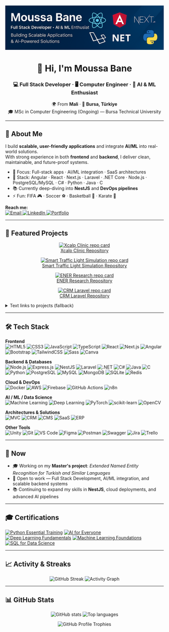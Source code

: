 <p align="center">
  <img src="./img/MoussaBane%20Github%20Banner.png" alt="Moussa Bane - Full Stack Developer" />
</p>

<h1 align="center">👋 Hi, I'm Moussa Bane</h1>
<h3 align="center">💻 Full Stack Developer · 🖥️ Computer Engineer · 🤖 AI & ML Enthusiast</h3>

<p align="center">
  🌍 From <b>Mali</b> · 📍 <b>Bursa, Türkiye</b><br/>
  🎓 MSc in Computer Engineering (Ongoing) — Bursa Technical University
</p>

---

## 🚀 About Me

I build <b>scalable, user-friendly applications</b> and integrate <b>AI/ML</b> into real-world solutions.  
With strong experience in both <b>frontend</b> and <b>backend</b>, I deliver clean, maintainable, and future-proof systems.

- 🎯 Focus: Full-stack apps · AI/ML integration · SaaS architectures  
- 💼 Stack: Angular · React · Next.js · Laravel · .NET Core · Node.js · PostgreSQL/MySQL · C# · Python · Java · C  
- 📚 Currently deep-diving into <b>NestJS</b> and <b>DevOps pipelines</b>  
- ⚡ Fun: FIFA 🎮 · Soccer ⚽ · Basketball 🏀 · Karate 🥋  

<b>Reach me:</b>  
<a href="mailto:banemoussa2001@gmail.com" title="Email Moussa" aria-label="Email Moussa">
  <img alt="Email" src="https://img.shields.io/badge/Email-banemoussa2001%40gmail.com-red?style=flat&logo=gmail">
</a>
<a href="https://www.linkedin.com/in/moussa-bane-19b5a91ba" title="Connect on LinkedIn" aria-label="LinkedIn Profile">
  <img alt="LinkedIn" src="https://img.shields.io/badge/LinkedIn-Connect-blue?style=flat&logo=linkedin">
</a>
<a href="https://moussabane.com" title="Visit Portfolio" aria-label="Portfolio Website">
  <img alt="Portfolio" src="https://img.shields.io/badge/Portfolio-moussabane.com-black?style=flat&logo=google-chrome">
</a>

---

## 🌟 Featured Projects

<!--
Notes:
- These cards come from github-readme-stats (can be rate-limited). Text links below ensure repos are always reachable.
- If an image fails, use the fallback links or refresh.
-->

<p align="center">
  <a href="https://github.com/MoussaBane/Xcalp-Clinic" title="Go to Xcalp Clinic repository" aria-label="Xcalp Clinic repository">
    <img src="https://github-readme-stats.vercel.app/api/pin/?username=MoussaBane&repo=Xcalp-Clinic&theme=radical&cache_seconds=7200" alt="Xcalp Clinic repo card" />
  </a>
  <br/>
  <a href="https://github.com/MoussaBane/Xcalp-Clinic" title="Xcalp Clinic Repository">Xcalp Clinic Repository</a>
</p>

<p align="center">
  <a href="https://github.com/MoussaBane/Smart-Traffic-Light-Simulation" title="Go to Smart Traffic Light Simulation repository" aria-label="Smart Traffic Light Simulation repository">
    <img src="https://github-readme-stats.vercel.app/api/pin/?username=MoussaBane&repo=Smart-Traffic-Light-Simulation&theme=radical&cache_seconds=7200" alt="Smart Traffic Light Simulation repo card" />
  </a>
  <br/>
  <a href="https://github.com/MoussaBane/Smart-Traffic-Light-Simulation" title="Smart Traffic Light Simulation Repository">Smart Traffic Light Simulation Repository</a>
</p>

<p align="center">
  <a href="https://github.com/MoussaBane/ENER-Research" title="Go to ENER Research repository" aria-label="ENER Research repository">
    <img src="https://github-readme-stats.vercel.app/api/pin/?username=MoussaBane&repo=ENER-Research&theme=radical&cache_seconds=7200" alt="ENER Research repo card" />
  </a>
  <br/>
  <a href="https://github.com/MoussaBane/ENER-Research" title="ENER Research Repository">ENER Research Repository</a>
</p>

<p align="center">
  <a href="https://github.com/MoussaBane/CRM-Laravel" title="Go to CRM Laravel repository" aria-label="CRM Laravel repository">
    <img src="https://github-readme-stats.vercel.app/api/pin/?username=MoussaBane&repo=CRM-Laravel&theme=radical&cache_seconds=7200" alt="CRM Laravel repo card" />
  </a>
  <br/>
  <a href="https://github.com/MoussaBane/CRM-Laravel" title="CRM Laravel Repository">CRM Laravel Repository</a>
</p>

<!-- Minimal fallback list (keeps things usable if images fail) -->
<details>
  <summary>Text links to projects (fallback)</summary>

- Xcalp Clinic: https://github.com/MoussaBane/Xcalp-Clinic
- Smart Traffic Light Simulation: https://github.com/MoussaBane/Smart-Traffic-Light-Simulation
- ENER Research: https://github.com/MoussaBane/ENER-Research
- CRM Laravel: https://github.com/MoussaBane/CRM-Laravel
</details>

---

## 🛠️ Tech Stack

**Frontend**  
![HTML5](https://img.shields.io/badge/HTML5-E34F26?style=flat&logo=html5&logoColor=white)
![CSS3](https://img.shields.io/badge/CSS3-1572B6?style=flat&logo=css3&logoColor=white)
![JavaScript](https://img.shields.io/badge/JavaScript-F7DF1E?style=flat&logo=javascript&logoColor=black)
![TypeScript](https://img.shields.io/badge/TypeScript-3178C6?style=flat&logo=typescript&logoColor=white)
![React](https://img.shields.io/badge/React-20232A?style=flat&logo=react&logoColor=61DAFB)
![Next.js](https://img.shields.io/badge/Next.js-000000?style=flat&logo=next.js&logoColor=white)
![Angular](https://img.shields.io/badge/Angular-DD0031?style=flat&logo=angular&logoColor=white)
![Bootstrap](https://img.shields.io/badge/Bootstrap-563D7C?style=flat&logo=bootstrap&logoColor=white)
![TailwindCSS](https://img.shields.io/badge/Tailwind_CSS-38B2AC?style=flat&logo=tailwind-css&logoColor=white)
![Sass](https://img.shields.io/badge/Sass-CC6699?style=flat&logo=sass&logoColor=white)
![Canva](https://img.shields.io/badge/Canva-00C4CC?style=flat&logo=canva&logoColor=white)

**Backend & Databases**  
![Node.js](https://img.shields.io/badge/Node.js-339933?style=flat&logo=node.js&logoColor=white)
![Express.js](https://img.shields.io/badge/Express.js-000000?style=flat&logo=express&logoColor=white)
![NestJS](https://img.shields.io/badge/NestJS-E0234E?style=flat&logo=nestjs&logoColor=white)
![Laravel](https://img.shields.io/badge/Laravel-FF2D20?style=flat&logo=laravel&logoColor=white)
![.NET](https://img.shields.io/badge/.NET_Core-512BD4?style=flat&logo=dotnet&logoColor=white)
![C#](https://img.shields.io/badge/C%23-239120?style=flat&logo=c-sharp&logoColor=white)
![Java](https://img.shields.io/badge/Java-007396?style=flat&logo=java&logoColor=white)
![C](https://img.shields.io/badge/C-00599C?style=flat&logo=c&logoColor=white)
![Python](https://img.shields.io/badge/Python-3776AB?style=flat&logo=python&logoColor=white)
![PostgreSQL](https://img.shields.io/badge/PostgreSQL-316192?style=flat&logo=postgresql&logoColor=white)
![MySQL](https://img.shields.io/badge/MySQL-005C84?style=flat&logo=mysql&logoColor=white)
![MongoDB](https://img.shields.io/badge/MongoDB-47A248?style=flat&logo=mongodb&logoColor=white)
![SQLite](https://img.shields.io/badge/SQLite-003B57?style=flat&logo=sqlite&logoColor=white)
![Redis](https://img.shields.io/badge/Redis-DC382D?style=flat&logo=redis&logoColor=white)

**Cloud & DevOps**  
![Docker](https://img.shields.io/badge/Docker-2496ED?style=flat&logo=docker&logoColor=white)
![AWS](https://img.shields.io/badge/AWS-232F3E?style=flat&logo=amazon-aws&logoColor=white)
![Firebase](https://img.shields.io/badge/Firebase-FFCA28?style=flat&logo=firebase&logoColor=black)
![GitHub Actions](https://img.shields.io/badge/GitHub_Actions-2088FF?style=flat&logo=github-actions&logoColor=white)
![n8n](https://img.shields.io/badge/n8n-EA4B8B?style=flat&logo=n8n&logoColor=white)

**AI / ML / Data Science**  
![Machine Learning](https://img.shields.io/badge/Machine%20Learning-102230?style=flat&logo=python&logoColor=white)
![Deep Learning](https://img.shields.io/badge/Deep%20Learning-EE4C2C?style=flat&logo=pytorch&logoColor=white)
![PyTorch](https://img.shields.io/badge/PyTorch-EE4C2C?style=flat&logo=pytorch&logoColor=white)
![scikit-learn](https://img.shields.io/badge/scikit--learn-F7931E?style=flat&logo=scikit-learn&logoColor=white)
![OpenCV](https://img.shields.io/badge/OpenCV-5C3EE8?style=flat&logo=opencv&logoColor=white)

**Architectures & Solutions**  
![MVC](https://img.shields.io/badge/MVC-000000?style=flat&logo=archlinux&logoColor=white)
![CRM](https://img.shields.io/badge/CRM-FF6F00?style=flat&logo=oracle&logoColor=white)
![CMS](https://img.shields.io/badge/CMS-21759B?style=flat&logo=wordpress&logoColor=white)
![SaaS](https://img.shields.io/badge/SaaS-00ADEF?style=flat&logo=cloudflare&logoColor=white)
![ERP](https://img.shields.io/badge/ERP-4A90E2?style=flat&logo=sap&logoColor=white)

**Other Tools**  
![Unity](https://img.shields.io/badge/Unity-000000?style=flat&logo=unity&logoColor=white)
![Git](https://img.shields.io/badge/Git-F05032?style=flat&logo=git&logoColor=white)
![VS Code](https://img.shields.io/badge/VS_Code-007ACC?style=flat&logo=visual-studio-code&logoColor=white)
![Figma](https://img.shields.io/badge/Figma-F24E1E?style=flat&logo=figma&logoColor=white)
![Postman](https://img.shields.io/badge/Postman-FF6C37?style=flat&logo=postman&logoColor=white)
![Swagger](https://img.shields.io/badge/Swagger-85EA2D?style=flat&logo=swagger&logoColor=black)
![Jira](https://img.shields.io/badge/Jira-0052CC?style=flat&logo=jira&logoColor=white)
![Trello](https://img.shields.io/badge/Trello-0052CC?style=flat&logo=trello&logoColor=white)

---

## 📌 Now

- 🎓 Working on my <b>Master's project</b>: <i>Extended Named Entity Recognition for Turkish and Similar Languages</i>  
- 💼 Open to work — Full Stack Development, AI/ML integration, and scalable backend systems  
- 📚 Continuing to expand my skills in <b>NestJS</b>, cloud deployments, and advanced AI pipelines

---

## 🎓 Certifications

<!-- Replace the placeholder links below with full certificate URLs -->
<a href="#" title="Python Essential Training">![Python Essential Training](https://img.shields.io/badge/Python%20Essential%20Training-3776AB?style=flat&logo=python&logoColor=white)</a>
<a href="#" title="AI for Everyone">![AI for Everyone](https://img.shields.io/badge/AI%20for%20Everyone-FF6F00?style=flat&logo=google-cloud&logoColor=white)</a>
<a href="#" title="Deep Learning Fundamentals">![Deep Learning Fundamentals](https://img.shields.io/badge/Deep%20Learning%20Fundamentals-EE4C2C?style=flat&logo=pytorch&logoColor=white)</a>
<a href="#" title="Machine Learning Foundations">![Machine Learning Foundations](https://img.shields.io/badge/Machine%20Learning%20Foundations-102230?style=flat&logo=python&logoColor=white)</a>
<a href="#" title="SQL for Data Science">![SQL for Data Science](https://img.shields.io/badge/SQL%20for%20Data%20Science-4479A1?style=flat&logo=mysql&logoColor=white)</a>

---

## 📈 Activity & Streaks

<p align="center">
  <img src="https://streak-stats.demolab.com?user=MoussaBane&theme=radical&hide_border=true" height="165" alt="GitHub Streak"/>
  <img src="https://github-readme-activity-graph.vercel.app/graph?username=MoussaBane&theme=redical&hide_border=true" alt="Activity Graph"/>
</p>

---

## 📊 GitHub Stats

<p align="center">
  <img src="https://github-readme-stats.vercel.app/api?username=MoussaBane&show_icons=true&theme=radical&cache_seconds=7200" height="165" alt="GitHub stats"/>
  <img src="https://github-readme-stats.vercel.app/api/top-langs/?username=MoussaBane&layout=compact&theme=radical&cache_seconds=7200" height="165" alt="Top languages"/>
</p>

<p align="center">
  <img src="https://github-profile-trophy.vercel.app/?username=MoussaBane&theme=dracula&no-frame=true&margin-w=10" alt="GitHub Profile Trophies"/>
</p>
